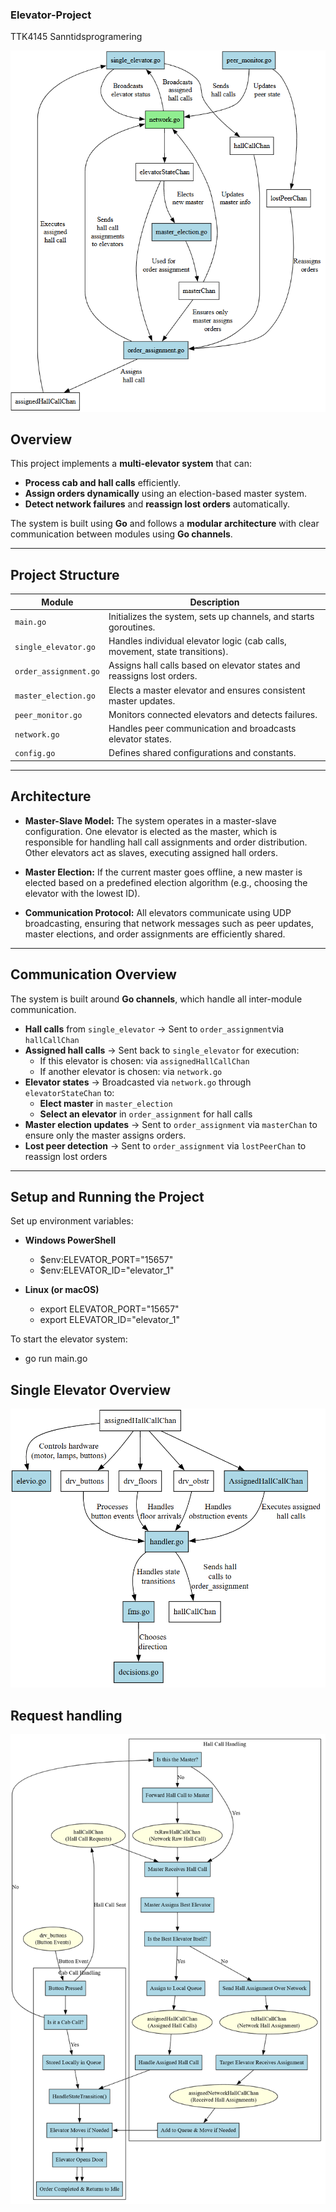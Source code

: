 ### **Elevator-Project**
TTK4145 Sanntidsprogramering

![alt text](Overview.png)

## **Overview**
This project implements a **multi-elevator system** that can:
- **Process cab and hall calls** efficiently.
- **Assign orders dynamically** using an election-based master system.
- **Detect network failures** and **reassign lost orders** automatically.

The system is built using **Go** and follows a **modular architecture** with clear communication between modules using **Go channels**.

---

## **Project Structure**
| **Module**           | **Description** |
|----------------------|----------------|
| `main.go`            | Initializes the system, sets up channels, and starts goroutines. |
| `single_elevator.go` | Handles individual elevator logic (cab calls, movement, state transitions). |
| `order_assignment.go` | Assigns hall calls based on elevator states and reassigns lost orders. |
| `master_election.go` | Elects a master elevator and ensures consistent master updates. |
| `peer_monitor.go`    | Monitors connected elevators and detects failures. |
| `network.go`         | Handles peer communication and broadcasts elevator states. |
| `config.go`          | Defines shared configurations and constants. |

---

## **Architecture**

- **Master-Slave Model:**
The system operates in a master-slave configuration. One elevator is elected as the master, which is responsible for handling hall call assignments and order distribution. Other elevators act as slaves, executing assigned hall orders.

- **Master Election:**
If the current master goes offline, a new master is elected based on a predefined election algorithm (e.g., choosing the elevator with the lowest ID).

- **Communication Protocol:**
All elevators communicate using UDP broadcasting, ensuring that network messages such as peer updates, master elections, and order assignments are efficiently shared.

---

## **Communication Overview**
The system is built around **Go channels**, which handle all inter-module communication.

- **Hall calls** from `single_elevator` → Sent to `order_assignment`via `hallCallChan`
- **Assigned hall calls** → Sent back to `single_elevator` for execution: 
	- If this elevator is chosen: via `assignedHallCallChan`
	- If another elevator is chosen: via `network.go`
- **Elevator states** → Broadcasted via `network.go` through `elevatorStateChan` to:
	- **Elect master** in `master_election`
	- **Select an elevator** in `order_assignment` for hall calls
- **Master election updates** → Sent to `order_assignment` via `masterChan` to ensure only the master assigns orders.
- **Lost peer detection** -> Sent to `order_assignment` via `lostPeerChan` to reassign lost orders

---

## **Setup and Running the Project**

Set up environment variables:

- **Windows PowerShell**
	- $env:ELEVATOR_PORT="15657"
	- $env:ELEVATOR_ID="elevator_1"

- **Linux (or macOS)**
	- export ELEVATOR_PORT="15657"
	- export ELEVATOR_ID="elevator_1"

To start the elevator system:
- go run main.go

## **Single Elevator Overview**
![alt text](single_elevator_overview.png)

## **Request handling**
![alt text](Request_handling.png)